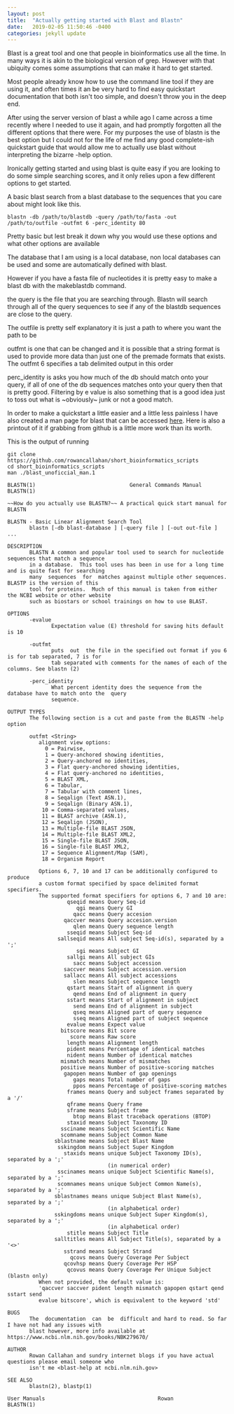 ```yaml
---
layout: post
title:  "Actually getting started with Blast and Blastn"
date:   2019-02-05 11:50:46 -0400
categories: jekyll update
---
```


Blast is a great tool and one that people in bioinformatics use all the time. In many ways it is akin to the biological version of grep. However with that ubiquity comes some assumptions that can make it hard to get started.

Most people already know how to use the command line tool if they are using it, and often times it an be very hard to find easy quickstart documentation that both isn't too simple, and doesn't throw you in the deep end.

After using the server version of blast a while ago I came across a time recently where I needed to use it again, and had promptly forgotten all the different options that there were. For my purposes the use of blastn is the best option but I could not for the life of me find any good complete-ish quickstart guide that would allow me to actually use blast without interpreting the bizarre -help option.

Ironically getting started and using blast is quite easy if you are looking to do some simple searching scores, and it only relies upon a few different options to get started.

A basic blast search from a blast database to the sequences that you care about might look like this.

```
blastn -db /path/to/blastdb -query /path/to/fasta -out /path/to/outfile -outfmt 6 -perc_identity 80

```

Pretty basic but lest break it down why you would use these options and what other options are available

The database that I am using is a local database, non local databases can be used and some are automatically defined with blast.

However if you have a fasta file of nucleotides it is pretty easy to make a blast db with the makeblastdb command.

the query is the file that you are searching through. Blastn will search through all of the query sequences to see if any of the blastdb sequences are close to the query.

The outfile is pretty self explanatory it is just a path to where you want the path to be

outfmt is one that can be changed and it is possible that a string format is used to provide more data than just one of the premade formats that exists. The outfmt 6 specifies a tab delimited output in this order


perc\_identity is asks you how much of the db should match onto your query, if all of one of the db sequences matches onto your query then that is pretty good. Filtering by e value is also something that is a good idea just to toss out what is ~obviously~ junk or not a good match.

In order to make a quickstart a little easier and a little less painless I have also created a man page for blast that can be accessed [here][manfile]. Here is also a printout of it if grabbing from github is a little more work than its worth.

This is the output of running
```
git clone https://github.com/rowancallahan/short_bioinformatics_scripts
cd short_bioinformatics_scripts
man ./blast_unoficcial_man.1
```


```
BLASTN(1)                              General Commands Manual                              BLASTN(1)

~~How do you actually use BLASTN?~~ A practical quick start manual for BLASTN

BLASTN - Basic Linear Alignment Search Tool
       blastn [-db blast-database ] [-query file ] [-out out-file ] ...

DESCRIPTION
       BLASTN A common and popular tool used to search for nucleotide sequences that match a sequence
       in a database.  This tool uses has been in use for a long time and is quite fast for searching
       many  sequences  for  matches against multiple other sequences.  BLASTP is the version of this
       tool for proteins.  Much of this manual is taken from either the NCBI website or other website
       such as biostars or school trainings on how to use BLAST.

OPTIONS
       -evalue
              Expectation value (E) threshold for saving hits default is 10

       -outfmt
              puts  out  the file in the specified out format if you 6 is for tab separated, 7 is for
              tab separated with comments for the names of each of the columns. See blastn (2)

       -perc_identity
              What percent identity does the sequence from the database have to match onto the  query
              sequence.

OUTPUT TYPES
       The following section is a cut and paste from the BLASTN -help option

       outfmt <String>
          alignment view options:
            0 = Pairwise,
            1 = Query-anchored showing identities,
            2 = Query-anchored no identities,
            3 = Flat query-anchored showing identities,
            4 = Flat query-anchored no identities,
            5 = BLAST XML,
            6 = Tabular,
            7 = Tabular with comment lines,
            8 = Seqalign (Text ASN.1),
            9 = Seqalign (Binary ASN.1),
           10 = Comma-separated values,
           11 = BLAST archive (ASN.1),
           12 = Seqalign (JSON),
           13 = Multiple-file BLAST JSON,
           14 = Multiple-file BLAST XML2,
           15 = Single-file BLAST JSON,
           16 = Single-file BLAST XML2,
           17 = Sequence Alignment/Map (SAM),
           18 = Organism Report

          Options 6, 7, 10 and 17 can be additionally configured to produce
          a custom format specified by space delimited format specifiers.
          The supported format specifiers for options 6, 7 and 10 are:
                   qseqid means Query Seq-id
                      qgi means Query GI
                     qacc means Query accesion
                  qaccver means Query accesion.version
                     qlen means Query sequence length
                   sseqid means Subject Seq-id
                sallseqid means All subject Seq-id(s), separated by a ';'
                      sgi means Subject GI
                   sallgi means All subject GIs
                     sacc means Subject accession
                  saccver means Subject accession.version
                  sallacc means All subject accessions
                     slen means Subject sequence length
                   qstart means Start of alignment in query
                     qend means End of alignment in query
                   sstart means Start of alignment in subject
                     send means End of alignment in subject
                     qseq means Aligned part of query sequence
                     sseq means Aligned part of subject sequence
                   evalue means Expect value
                 bitscore means Bit score
                    score means Raw score
                   length means Alignment length
                   pident means Percentage of identical matches
                   nident means Number of identical matches
                 mismatch means Number of mismatches
                 positive means Number of positive-scoring matches
                  gapopen means Number of gap openings
                     gaps means Total number of gaps
                     ppos means Percentage of positive-scoring matches
                   frames means Query and subject frames separated by a '/'
                   qframe means Query frame
                   sframe means Subject frame
                     btop means Blast traceback operations (BTOP)
                   staxid means Subject Taxonomy ID
                 ssciname means Subject Scientific Name
                 scomname means Subject Common Name
               sblastname means Subject Blast Name
                sskingdom means Subject Super Kingdom
                  staxids means unique Subject Taxonomy ID(s), separated by a ';'
                                (in numerical order)
                sscinames means unique Subject Scientific Name(s), separated by a ';'
                scomnames means unique Subject Common Name(s), separated by a ';'
               sblastnames means unique Subject Blast Name(s), separated by a ';'
                                (in alphabetical order)
               sskingdoms means unique Subject Super Kingdom(s), separated by a ';'
                                (in alphabetical order)
                   stitle means Subject Title
               salltitles means All Subject Title(s), separated by a '<>'
                  sstrand means Subject Strand
                    qcovs means Query Coverage Per Subject
                  qcovhsp means Query Coverage Per HSP
                   qcovus means Query Coverage Per Unique Subject (blastn only)
          When not provided, the default value is:
          'qaccver saccver pident length mismatch gapopen qstart qend sstart send
          evalue bitscore', which is equivalent to the keyword 'std'

BUGS
       The  documentation  can  be  difficult and hard to read. So far I have not had any issues with
       blast however, more info available at https://www.ncbi.nlm.nih.gov/books/NBK279670/

AUTHOR
       Rowan Callahan and sundry internet blogs if you have actual questions please email someone who
       isn't me <blast-help at ncbi.nlm.nih.gov>

SEE ALSO
       blastn(2), blastp(1)

User Manuals                                    Rowan                                       BLASTN(1)

```

[manfile]: https://github.com/rowancallahan/short_bioinformatics_scripts

